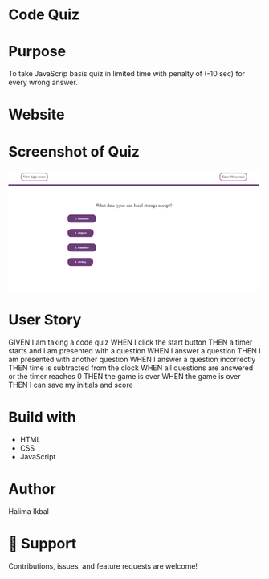 # Code Quiz

# Purpose
To take JavaScrip basis quiz in limited time with penalty of (-10 sec) for every wrong answer.


# Website



# Screenshot of Quiz 
<img src="assets/images/2022-05-29.png" width="500" height>

# User Story 
GIVEN I am taking a code quiz
WHEN I click the start button
THEN a timer starts and I am presented with a question
WHEN I answer a question
THEN I am presented with another question
WHEN I answer a question incorrectly
THEN time is subtracted from the clock
WHEN all questions are answered or the timer reaches 0
THEN the game is over
WHEN the game is over
THEN I can save my initials and score

# Build with 
* HTML
* CSS
* JavaScript 
# Author
Halima Ikbal

# 🤝 Support 
Contributions, issues, and feature requests are welcome!
